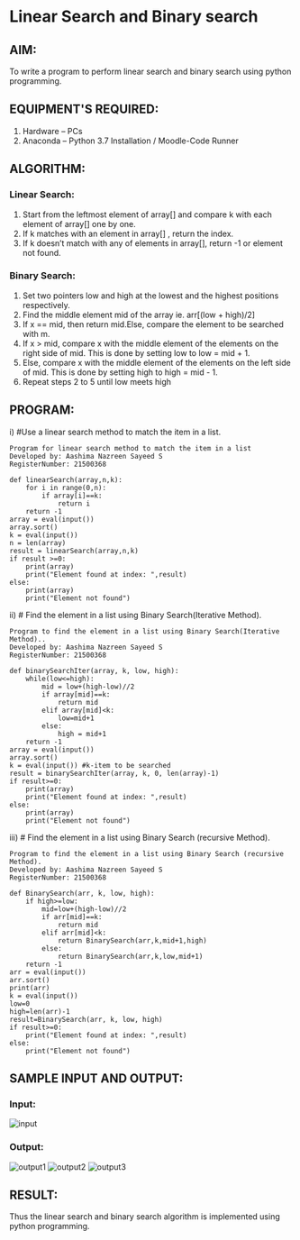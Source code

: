 # Linear Search and Binary search

## AIM:
To write a program to perform linear search and binary search using python programming.

## EQUIPMENT'S REQUIRED:
1.	Hardware – PCs
2.	Anaconda – Python 3.7 Installation / Moodle-Code Runner

## ALGORITHM:

### Linear Search:
1.	Start from the leftmost element of array[] and compare k with each element of array[] one by one.
2.	If k matches with an element in array[] , return the index.
3.	If k doesn’t match with any of elements in array[], return -1 or element not found.

### Binary Search:
1.	Set two pointers low and high at the lowest and the highest positions respectively.
2.	Find the middle element mid of the array ie. arr[(low + high)/2]
3.	If x == mid, then return mid.Else, compare the element to be searched with m.
4.	If x > mid, compare x with the middle element of the elements on the right side of mid. This is done by setting low to low = mid + 1.
5.	Else, compare x with the middle element of the elements on the left side of mid. This is done by setting high to high = mid - 1.
6.	Repeat steps 2 to 5 until low meets high

## PROGRAM:
i)	#Use a linear search method to match the item in a list.
``` 
Program for linear search method to match the item in a list
Developed by: Aashima Nazreen Sayeed S
RegisterNumber: 21500368

def linearSearch(array,n,k):
    for i in range(0,n):
        if array[i]==k:
            return i
    return -1
array = eval(input())
array.sort()
k = eval(input())
n = len(array)
result = linearSearch(array,n,k)
if result >=0:
    print(array)
    print("Element found at index: ",result)
else:
    print(array)
    print("Element not found")
```

ii)	# Find the element in a list using Binary Search(Iterative Method).
```
Program to find the element in a list using Binary Search(Iterative Method)..
Developed by: Aashima Nazreen Sayeed S
RegisterNumber: 21500368

def binarySearchIter(array, k, low, high):
    while(low<=high):
        mid = low+(high-low)//2
        if array[mid]==k:
            return mid
        elif array[mid]<k:
            low=mid+1
        else:
            high = mid+1
    return -1
array = eval(input())
array.sort()
k = eval(input()) #k-item to be searched
result = binarySearchIter(array, k, 0, len(array)-1)
if result>=0:
    print(array)
    print("Element found at index: ",result)
else:
    print(array)
    print("Element not found")
```

iii)	# Find the element in a list using Binary Search (recursive Method).
``` 
Program to find the element in a list using Binary Search (recursive Method).
Developed by: Aashima Nazreen Sayeed S
RegisterNumber: 21500368

def BinarySearch(arr, k, low, high):
    if high>=low:
        mid=low+(high-low)//2
        if arr[mid]==k:
            return mid
        elif arr[mid]<k:
            return BinarySearch(arr,k,mid+1,high)
        else:
            return BinarySearch(arr,k,low,mid+1)
    return -1
arr = eval(input())
arr.sort()
print(arr)
k = eval(input()) 
low=0
high=len(arr)-1
result=BinarySearch(arr, k, low, high)
if result>=0:
    print("Element found at index: ",result)
else:
    print("Element not found")
```

## SAMPLE INPUT AND OUTPUT:

### Input:
![input](https://user-images.githubusercontent.com/93427086/149074573-c5363bb3-0f1b-458c-a839-c43e7f06afbb.png)

### Output:
![output1](https://user-images.githubusercontent.com/93427086/149074549-b1ef5317-6f57-4bac-b4eb-83a29d189677.png)
![output2](https://user-images.githubusercontent.com/93427086/149074556-6fbd6a51-a289-4035-a236-d24169b02544.png)
![output3](https://user-images.githubusercontent.com/93427086/149074566-40b16c70-9ec9-4e61-a361-cb40f21ec3db.png)





## RESULT:
Thus the linear search and binary search algorithm is implemented using python programming.
